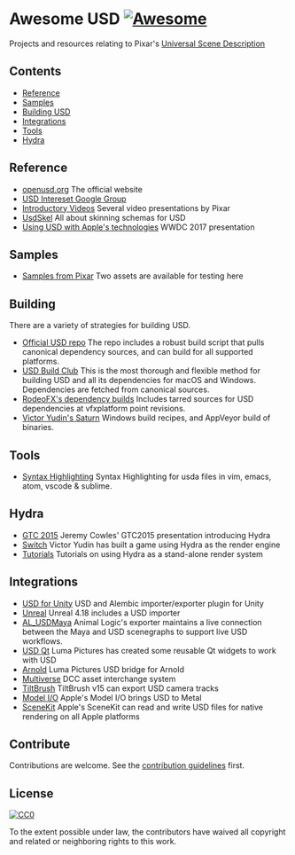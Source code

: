 # Awesome USD [![Awesome](https://awesome.re/badge.svg)](https://awesome.re)

Projects and resources relating to Pixar's [Universal Scene Description](http://openusd.org)


## Contents

- [Reference](#reference)
- [Samples](#samples)
- [Building USD](#building)
- [Integrations](#integrations)
- [Tools](#tools)
- [Hydra](#hydra)

## Reference

- [openusd.org](http://openusd.org) The official website
- [USD Intereset Google Group](https://groups.google.com/forum/#!forum/usd-interest)
- [Introductory Videos](http://graphics.pixar.com/usd/downloads.html) Several video presentations by Pixar
- [UsdSkel](http://graphics.pixar.com/usd/files/SkinningOM.md.html) All about skinning schemas for USD
- [Using USD with Apple's technologies](https://developer.apple.com/videos/play/wwdc2017/610/) WWDC 2017 presentation

## Samples
- [Samples from Pixar](http://graphics.pixar.com/usd/downloads.html) Two assets are available for testing here

## Building

There are a variety of strategies for building USD.

- [Official USD repo](https://github.com/PixarAnimationStudios/USD) The repo includes a robust build script that pulls canonical dependency sources, and can build for all supported platforms.
- [USD Build Club](https://github.com/vfxpro99/usd-build-club) This is the most thorough and flexible method for building USD and all its dependencies for macOS and Windows. Dependencies are fetched from canonical sources.
- [RodeoFX's dependency builds](https://github.com/rodeofx/usd-deps) Includes tarred sources for USD dependencies at vfxplatform point revisions.
- [Victor Yudin's Saturn](https://github.com/VictorYudin/saturn) Windows build recipes, and AppVeyor build of binaries.

## Tools

- [Syntax Highlighting](https://github.com/superfunc/usda-syntax) Syntax Highlighting for usda files in vim, emacs, atom, vscode & sublime.

## Hydra

- [GTC 2015](http://on-demand.gputechconf.com/gtc/2015/presentation/S5327-Jeremy-Cowles.pdf) Jeremy Cowles' GTC2015 presentation introducing Hydra
- [Switch](https://github.com/VictorYudin/switch) Victor Yudin has built a game using Hydra as the render engine
- [Tutorials](https://github.com/dboogert/USD/tree/tutorials/extras/usd/tutorials/IETutorials) Tutorials on using Hydra as a stand-alone render system

## Integrations

- [USD for Unity](https://github.com/unity3d-jp/USDForUnity) USD and Alembic importer/exporter plugin for Unity
- [Unreal](https://github.com/epicgames/unrealengine) Unreal 4.18 includes a USD importer
- [AL_USDMaya](https://github.com/AnimalLogic/AL_USDMaya) Animal Logic's exporter maintains a live connection between the Maya and USD scenegraphs to support live USD workflows.
- [USD Qt](https://github.com/LumaPictures/usd-qt) Luma Pictures has created some reusable Qt widgets to work with USD
- [Arnold](https://github.com/LumaPictures/usd-arnold) Luma Pictures USD bridge for Arnold
- [Multiverse](http://multi-verse.io/) DCC asset interchange system
- [TiltBrush](https://docs.google.com/document/d/11ZsHozYn9FnWG7y3s3WAyKIACfbfwb4PbaS8cZ_xjvo/preview) TiltBrush v15 can export USD camera tracks
- [Model I/O](https://developer.apple.com/documentation/modelio) Apple's Model I/O brings USD to Metal
- [SceneKit](https://developer.apple.com/documentation/scenekit) Apple's SceneKit can read and write USD files for native rendering on all Apple platforms

## Contribute

Contributions are welcome. See the [contribution guidelines](contributing.md) first.


## License

[![CC0](http://mirrors.creativecommons.org/presskit/buttons/88x31/svg/cc-zero.svg)](http://creativecommons.org/publicdomain/zero/1.0)

To the extent possible under law, the contributors have waived all copyright and
related or neighboring rights to this work.
